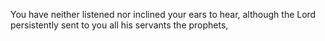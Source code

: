 You have neither listened nor inclined your ears to hear, although the Lord persistently sent to you all his servants the prophets,
